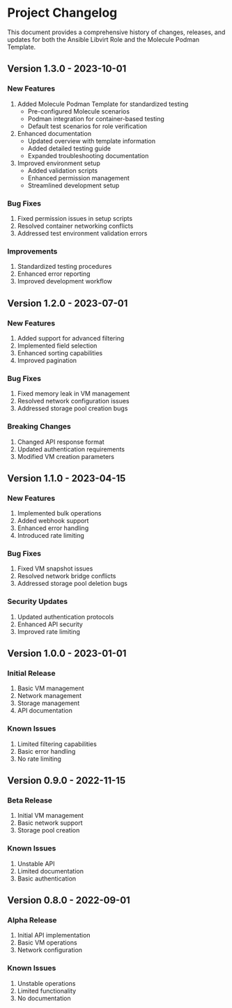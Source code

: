 # Project Changelog

This document provides a comprehensive history of changes, releases, and updates for both the Ansible Libvirt Role and the Molecule Podman Template.

## Version 1.3.0 - 2023-10-01

### New Features
1. Added Molecule Podman Template for standardized testing
   - Pre-configured Molecule scenarios
   - Podman integration for container-based testing
   - Default test scenarios for role verification
2. Enhanced documentation
   - Updated overview with template information
   - Added detailed testing guide
   - Expanded troubleshooting documentation
3. Improved environment setup
   - Added validation scripts
   - Enhanced permission management
   - Streamlined development setup

### Bug Fixes
1. Fixed permission issues in setup scripts
2. Resolved container networking conflicts
3. Addressed test environment validation errors

### Improvements
1. Standardized testing procedures
2. Enhanced error reporting
3. Improved development workflow

## Version 1.2.0 - 2023-07-01

### New Features
1. Added support for advanced filtering
2. Implemented field selection
3. Enhanced sorting capabilities
4. Improved pagination

### Bug Fixes
1. Fixed memory leak in VM management
2. Resolved network configuration issues
3. Addressed storage pool creation bugs

### Breaking Changes
1. Changed API response format
2. Updated authentication requirements
3. Modified VM creation parameters

## Version 1.1.0 - 2023-04-15

### New Features
1. Implemented bulk operations
2. Added webhook support
3. Enhanced error handling
4. Introduced rate limiting

### Bug Fixes
1. Fixed VM snapshot issues
2. Resolved network bridge conflicts
3. Addressed storage pool deletion bugs

### Security Updates
1. Updated authentication protocols
2. Enhanced API security
3. Improved rate limiting

## Version 1.0.0 - 2023-01-01

### Initial Release
1. Basic VM management
2. Network management
3. Storage management
4. API documentation

### Known Issues
1. Limited filtering capabilities
2. Basic error handling
3. No rate limiting

## Version 0.9.0 - 2022-11-15

### Beta Release
1. Initial VM management
2. Basic network support
3. Storage pool creation

### Known Issues
1. Unstable API
2. Limited documentation
3. Basic authentication

## Version 0.8.0 - 2022-09-01

### Alpha Release
1. Initial API implementation
2. Basic VM operations
3. Network configuration

### Known Issues
1. Unstable operations
2. Limited functionality
3. No documentation
